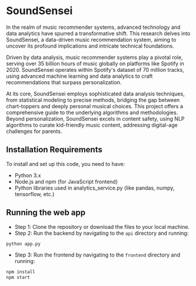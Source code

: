 # SoundSensei

In the realm of music recommender systems, advanced technology and data analytics have spurred a transformative shift. This research delves into SoundSensei, a data-driven music recommendation system, aiming to uncover its profound implications and intricate technical foundations.

Driven by data analysis, music recommender systems play a pivotal role, serving over 35 billion hours of music globally on platforms like Spotify in 2020. SoundSensei operates within Spotify's dataset of 70 million tracks, using advanced machine learning and data analytics to craft recommendations that surpass personalization.

At its core, SoundSensei employs sophisticated data analysis techniques, from statistical modeling to precise methods, bridging the gap between chart-toppers and deeply personal musical choices. This project offers a comprehensive guide to the underlying algorithms and methodologies. Beyond personalization, SoundSensei excels in content safety, using NLP algorithms to curate kid-friendly music content, addressing digital-age challenges for parents.

## Installation Requirements
To install and set up this code, you need to have:

- Python 3.x
- Node.js and npm (for JavaScript frontend)
- Python libraries used in analytics_service.py (like pandas, numpy, tensorflow, etc.)

## Running the web app
- Step 1: Clone the repository or download the files to your local machine.
- Step 2: Run the backend by navigating to the  `api` directory and running:
```bash
python app.py
```
- Step 3: Run the frontend by navigating to the `frontend` directory and running:
```bash
npm install
npm start
```
